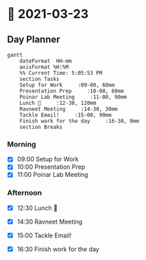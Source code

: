 # 📆 2021-03-23

## Day Planner
```mermaid
gantt
    dateFormat  HH-mm
    axisFormat %H:%M
    %% Current Time: 5:05:53 PM
    section Tasks
    Setup for Work     :09-00, 60mm
    Presentation Prep     :10-00, 60mm
    Poinar Lab Meeting     :11-00, 90mm
    Lunch 🍙     :12-30, 120mm
    Ravneet Meeting     :14-30, 30mm
    Tackle Email!     :15-00, 90mm
    Finish work for the day     :16-30, 0mm
    section Breaks

```

### Morning

- [x] 09:00 Setup for Work
- [x] 10:00 Presentation Prep
- [x] 11:00 Poinar Lab Meeting

### Afternoon
- [x] 12:30 Lunch 🍙
- [x] 14:30 Ravneet Meeting
- [x] 15:00 Tackle Email!
- [x] 16:30 Finish work for the day

